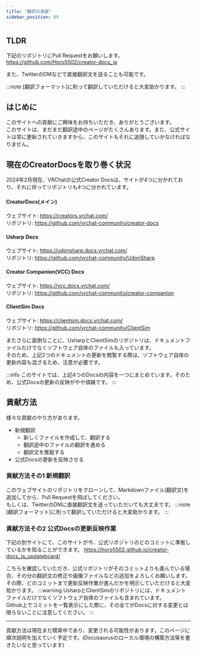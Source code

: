 ```yaml
---
title: "翻訳の貢献"
sidebar_position: 99
---
```

## TLDR
下記のリポジトリにPull Requestをお願いします。  
https://github.com/Horo5502/creator-docs_ja  

また、TwitterのDMなどで直接翻訳文を送ることも可能です。

:::note
[翻訳フォーマット]に則って翻訳していただけると大変助かります。
:::

## はじめに
このサイトへの貢献にご興味をお持ちいただき、ありがとうございます。  
このサイトは、まだまだ翻訳途中のページがたくさんあります。また、公式サイトは常に更新されていきますから、このサイトもそれに追随していかなければなりません。  

## 現在のCreatorDocsを取り巻く状況
2024年2月現在、VRChatの公式Creator Docsは、サイトが4つに分かれており、それに伴ってリポジトリも4つに分かれています。
#### CreatorDocs(メイン)
ウェブサイト: https://creators.vrchat.com/  
リポジトリ: https://github.com/vrchat-community/creator-docs

#### Usharp Docs
ウェブサイト: https://udonsharp.docs.vrchat.com/  
リポジトリ: https://github.com/vrchat-community/UdonSharp

#### Creator Companion(VCC) Docs
ウェブサイト: https://vcc.docs.vrchat.com/  
リポジトリ: https://github.com/vrchat-community/creator-companion

#### ClientSim Docs
ウェブサイト: https://clientsim.docs.vrchat.com/  
リポジトリ: https://github.com/vrchat-community/ClientSim


またさらに面倒なことに、UsharpとClientSimのリポジトリは、ドキュメントファイルだけでなくソフトウェア自体のファイルも入っています。  
そのため、上記2つのドキュメントの更新を閲覧する際は、ソフトウェア自体の更新内容も混ざるため、注意が必要です。

:::info
このサイトでは、上記4つのDocsの内容を一つにまとめています。そのため、公式Docsの更新の反映がやや煩雑です。
:::

## 貢献方法

様々な貢献のやり方があります。
- 新規翻訳
    - 新しくファイルを作成して、翻訳する
    - 翻訳途中のファイルの翻訳を進める
    - 翻訳文を推敲する
- 公式Docsの更新を反映させる

### 貢献方法その1 新規翻訳
このウェブサイトのリポジトリをクローンして、Markdownファイル(翻訳文)を追加してから、Pull Requestを飛ばしてください。  
もしくは、TwitterのDMに直接翻訳文を送っていただいても大丈夫です。
:::note
[翻訳フォーマット]に則って翻訳していただけると大変助かります。
:::

### 貢献方法その2 公式Docsの更新反映作業
下記の別サイトにて、このサイトが今、公式リポジトリのどのコミットに準拠しているかを知ることができます。
https://horo5502.github.io/creator-docs_ja_updateboard/

こちらを確認していただき、公式リポジトリがそのコミットよりも進んでいる場合、その分の翻訳文の修正や画像ファイルなどの追加をよろしくお願いします。  
その際、どのコミットまで更新反映作業が進んだかを明示していただけると大変助かります。
:::warning
UsharpとClientSimのリポジトリには、ドキュメントファイルだけでなくソフトウェア自体のファイルも含まれています。  
Github上でコミットを一覧表示にした際に、その全てがDocsに対する変更とは限らないことに注意してください。
:::

---
貢献方法は現在まだ模索中であり、変更される可能性があります。このページに順次説明を加えていく予定です。(Docusaurusのローカル環境の構築方法等を書きたいなと思っています)